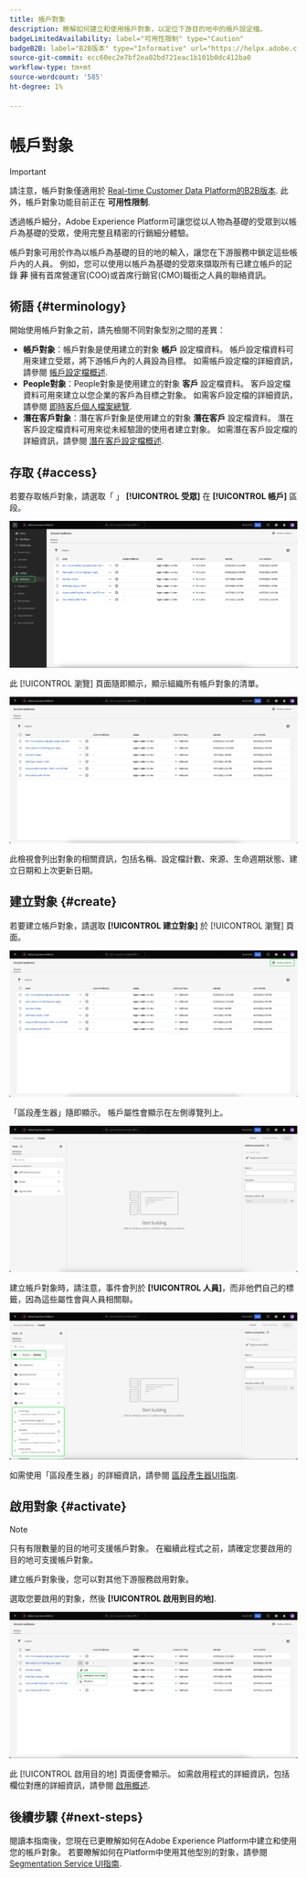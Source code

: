 ```yaml
---
title: 帳戶對象
description: 瞭解如何建立和使用帳戶對象，以定位下游目的地中的帳戶設定檔。
badgeLimitedAvailability: label="可用性限制" type="Caution"
badgeB2B: label="B2B版本" type="Informative" url="https://helpx.adobe.com/legal/product-descriptions/real-time-customer-data-platform-b2b-edition-prime-and-ultimate-packages.html"
source-git-commit: ecc60ec2e7bf2ea02bd721eac1b101b0dc412ba0
workflow-type: tm+mt
source-wordcount: '585'
ht-degree: 1%

---
```



# 帳戶對象

>[!IMPORTANT]
>
>請注意，帳戶對象僅適用於 [Real-time Customer Data Platform的B2B版本](../../rtcdp/b2b-overview.md). 此外，帳戶對象功能目前正在 **可用性限制**.

透過帳戶細分，Adobe Experience Platform可讓您從以人物為基礎的受眾到以帳戶為基礎的受眾，使用完整且精密的行銷細分體驗。

帳戶對象可用於作為以帳戶為基礎的目的地的輸入，讓您在下游服務中鎖定這些帳戶內的人員。 例如，您可以使用以帳戶為基礎的受眾來擷取所有已建立帳戶的記錄 **非** 擁有首席營運官(COO)或首席行銷官(CMO)職銜之人員的聯絡資訊。

## 術語 {#terminology}

開始使用帳戶對象之前，請先檢閱不同對象型別之間的差異：

- **帳戶對象**：帳戶對象是使用建立的對象 **帳戶** 設定檔資料。 帳戶設定檔資料可用來建立受眾，將下游帳戶內的人員設為目標。 如需帳戶設定檔的詳細資訊，請參閱 [帳戶設定檔概述](../../rtcdp/accounts/account-profile-overview.md).
- **People對象**：People對象是使用建立的對象 **客戶** 設定檔資料。 客戶設定檔資料可用來建立以您企業的客戶為目標之對象。 如需客戶設定檔的詳細資訊，請參閱 [即時客戶個人檔案總覽](../../profile/home.md).
- **潛在客戶對象**：潛在客戶對象是使用建立的對象 **潛在客戶** 設定檔資料。 潛在客戶設定檔資料可用來從未經驗證的使用者建立對象。 如需潛在客戶設定檔的詳細資訊，請參閱 [潛在客戶設定檔概述](../../profile/ui/prospect-profile.md).

## 存取 {#access}

若要存取帳戶對象，請選取「 」 **[!UICONTROL 受眾]** 在 **[!UICONTROL 帳戶]** 區段。

![Accounts區段內的Audiences按鈕會醒目提示。](../images/ui/account-audiences/select.png)

此 [!UICONTROL 瀏覽] 頁面隨即顯示，顯示組織所有帳戶對象的清單。

![隨即顯示屬於組織的帳戶對象。](../images/ui/account-audiences/browse.png)

此檢視會列出對象的相關資訊，包括名稱、設定檔計數、來源、生命週期狀態、建立日期和上次更新日期。

## 建立對象 {#create}

若要建立帳戶對象，請選取 **[!UICONTROL 建立對象]** 於 [!UICONTROL 瀏覽] 頁面。

![此 [!UICONTROL 建立對象] 按鈕會在帳戶對象瀏覽頁面上反白顯示。](../images/ui/account-audiences/select-create-audience.png)

「區段產生器」隨即顯示。 帳戶屬性會顯示在左側導覽列上。

![隨即顯示「區段產生器」。 請注意，只會顯示屬性。](../images/ui/account-audiences/segment-builder.png)

建立帳戶對象時，請注意，事件會列於 **[!UICONTROL 人員]**，而非他們自己的標籤，因為這些屬性會與人員相關聯。

![尋找事件的位置，位於 [!UICONTROL 人員] 資料夾)會反白顯示。](../images/ui/account-audiences/attributes.png)

如需使用「區段產生器」的詳細資訊，請參閱 [區段產生器UI指南](./segment-builder.md).

## 啟用對象 {#activate}

>[!NOTE]
>
>只有有限數量的目的地可支援帳戶對象。 在繼續此程式之前，請確定您要啟用的目的地可支援帳戶對象。

建立帳戶對象後，您可以對其他下游服務啟用對象。

選取您要啟用的對象，然後 **[!UICONTROL 啟用到目的地]**.

![此 [!UICONTROL 啟用到目的地] 在所選對象的「快速動作」功能表中，按鈕會反白顯示。](../images/ui/account-audiences/activate.png)

此 [!UICONTROL 啟用目的地] 頁面便會顯示。 如需啟用程式的詳細資訊，包括欄位對應的詳細資訊，請參閱 [啟用概述](../../destinations/ui/activation-overview.md).

## 後續步驟 {#next-steps}

閱讀本指南後，您現在已更瞭解如何在Adobe Experience Platform中建立和使用您的帳戶對象。 若要瞭解如何在Platform中使用其他型別的對象，請參閱 [Segmentation Service UI指南](./overview.md).

